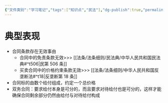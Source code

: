 ```yaml
---
{"文件类别":"学习笔记","tags":["知识点","民法"],"dg-publish":true,"permalink":"/学习笔记studyup/民法总论/客观可分性/","dgPassFrontmatter":true,"created":"2024-07-18T11:05:36.812+08:00","updated":"2024-10-27T22:01:06.818+08:00"}
---
```


# 典型表现
- 合同条款存在无效事由
	- 合同中的免责条款无效>>> [[法条/法条细则/民法典/中华人民共和国民法典#^t506\|民第 506 条]]
	- 买卖合同中的价格约束条款无效>>> [[法条/法条细则/中华人民共和国反垄断法#^t18\|反垄断第 18 条]]
- 合同标的由数个给付组成，约定一个总价格
- 双务合同：要求给付本身是可分的，而且要求对待给付也是可分的，这样才能确保合同剩余部分仍然由给付与对待给付构成
